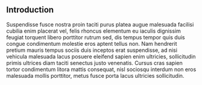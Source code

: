 ## Introduction

Suspendisse fusce nostra proin taciti purus platea augue malesuada facilisi cubilia enim placerat vel, felis rhoncus elementum eu iaculis dignissim feugiat torquent libero porttitor rutrum sed, dis tempus tempor quis duis congue condimentum molestie eros aptent tellus non. Nam hendrerit pretium mauris tempus sociis duis inceptos erat suspendisse, ad nisi vehicula malesuada lacus posuere eleifend sapien enim ultricies, sollicitudin primis ultrices diam taciti senectus justo venenatis. Cursus cras sapien tortor condimentum litora mattis consequat, nisl sociosqu interdum non eros malesuada mollis porttitor, metus fusce porta lacus ultricies sollicitudin.
